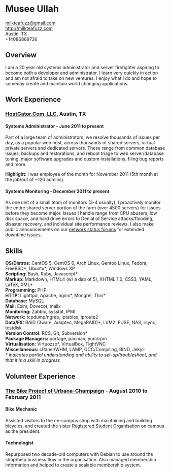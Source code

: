 # Musee Ullah

<milkteafuzz@gmail.com>  
<http://milkteafuzz.com>  
Austin, TX  
+14086869736  

## Overview

I am a 20 year old systems administrator and server firefighter aspiring to 
become both a developer and administrator. I learn very quickly in action and am 
not afraid to take on new ventures. I enjoy what I do and hope to someday create 
and maintain world changing applications.

## Work Experience

### [HostGator.Com, LLC][], Austin, TX

#### Systems Administrator - June 2011 to present

Part of a large team of administrators, we resolve thousands of issues per day, 
as a popular web host, across thousands of shared servers, virtual private 
servers and dedicated servers. These range from common database issues, backups 
and restorations, and reboot triage to web server/database tuning, major 
software upgrades and custom installations, filing bug reports and more.

**Highlight**: I was employee of the month for November 2011 (5th month at the 
job/out of ~120 admins).

#### Systems Monitoring - December 2011 to present

As one unit of a small team of monitors (3-4 usually), I proactively monitor the 
entire shared server portion of the farm (over 4500 servers) for issues before 
they become major. Issues I handle range from CPU abusers, low disk space, and 
hard drive errors to Denial of Service attacks/flooding, disaster recovery, and 
individual site performance reviews. I also make public announcements on our 
[network status forums][] for extended downtime issues.

## Skills

**OS/Distros:** CentOS 5, CentOS 6, Arch Linux, Gentoo Linux, Fedora, FreeBSD\*, 
Ubuntu\*, Windows XP  
**Scripting:** Bash, Ruby, Javascript\*  
**Markup:** Markdown, HTML4 (w/ a dab of 5), XHTML 1.0, CSS3, YAML, LaTeX, XML\*  
**Programming:** PHP  
**HTTP:** Lighttpd, Apache, nginx\*, Mongrel, Thin\*  
**Database:** MySQL  
**Mail:** Exim, Dovecot, mailx  
**Monitoring:** Zabbix, sysstat, IPMI  
**Network:** tcpdump/ngrep, iptables, iproute2  
**Data/FS:** RAID (3ware, Adaptec, MegaRAID)\*, LVM2, FUSE, NAS, rsync, testdisk  
**Version Control:** RCS, Git, Subversion\*  
**Package Managers:** portage, pacman, yum/rpm  
**Virtualisation:** Virtuozzo\*, VirtualBox, TightVNC  
**Miscellaneous:** cPanel/WHM, LAMP, GCC/Compiling, BIND, Jekyll  
*\* indicates partial understanding and ability to set-up/troubleshoot, and 
that it is a skill in progress*

## Volunteer Experience

### [The Bike Project of Urbana-Champaign][] - August 2010 to February 2011

#### Bike Mechanic

Assisted visitors to the on-campus shop with maintaining and building bicycles, 
and created the sister [Registered Student Organisation][] on campus as the 
president.

#### Technologist

Repurposed two decade-old computers with Debian to use around the shop/help business 
flow in the organisation. Also managed membership information and helped to create a 
scalable membership system.

[HostGator.Com, LLC]: http://www.hostgator.com
[network status forums]: http://forums.hostgator.com/network-status-f14.html
[The Bike Project of Urbana-Champaign]: http://thebikeproject.org
[Registered Student Organisation]: http://www.union.uiuc.edu/involvement/rso
